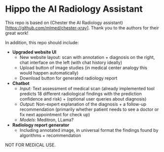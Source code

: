 # Hippo the AI Radiology Assistant

This repo is based on (Chester the AI Radiology assistant)[https://github.com/mlmed/chester-xray]. Thank you to the authors for their great work!

In addition, this repo should include:
- **Upgraded website UI**
  - New website layout: scan with annotation + diagnosis on the right, chat interface on the left (with chat history ideally)
  - Upload button of image studies (in medical center analogy this would happen automatically)
  - Download button for generated radiology report 
- **Chatbot**
  - *Input:* Text assessment of medical scan (already implemented tool predicts 18 different radiological findings with the prediction confidence and risk)  + (optional user queries about diagnosis) 
  - *Output:* Non-expert explanation of the diagnosis + a follow-up recommendation (primarily whether patient needs to see a doctor or fix next appointment for check up)
  - *Models:* Meditron, LLama?
- **Radiology report generator**
  - Including annotated image, in universal format the findings found by algorithms + recommendation 

NOT FOR MEDICAL USE.
